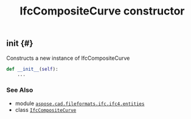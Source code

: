 ﻿---
title: IfcCompositeCurve constructor
second_title: Aspose.CAD for Python via .NET API References
description: 
type: docs
weight: 10
url: /python-net/aspose.cad.fileformats.ifc.ifc4.entities/ifccompositecurve/__init__/
is_root: false
---

## __init__ {#}

Constructs a new instance of IfcCompositeCurve



```python
def __init__(self):
    ...
```





### See Also
* module [`aspose.cad.fileformats.ifc.ifc4.entities`](../../)
* class [`IfcCompositeCurve`](/cad/python-net/aspose.cad.fileformats.ifc.ifc4.entities/ifccompositecurve)

